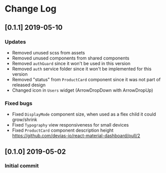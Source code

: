 # Change Log

## [0.1.1] 2019-05-10

### Updates

- Removed unused scss from assets
- Removed unused components from shared components
- Removed `authGuard` since it won't be used in this version
- Removed `auth` service folder since it won't be implemented for this version
- Removed "status" from `ProductCard` component since it was not part of released design
- Changed icon in `Users` widget (ArrowDropDown with ArrowDropUp)

### Fixed bugs

- Fixed `DisplayMode` component size, when used as a flex child it could grow/shrink
- Fixed `Typography` view responsiveness for small devices
- Fixed `ProductCard` component description height
  https://github.com/devias-io/react-material-dashboard/pull/2

## [0.1.0] 2019-05-02

### Initial commit
